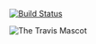 [![Build Status](https://travis-ci.org/b2017-17viu16m/lab08.svg?branch=master)](https://travis-ci.org/b2017-17viu16m/lab08)

![The Travis Mascot](http://about.travis-ci.org/images/travis-mascot-200px.png)
